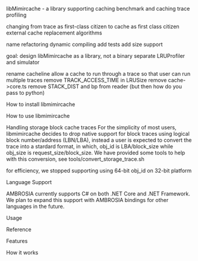 libMimircache - a library supporting caching benchmark and caching trace profiling 

changing from trace as first-class citizen to cache as first class citizen 
external cache replacement algorithms 

name refactoring
dynamic compiling
add tests
add size support


goal: design libMimircache as a library, not a binary
separate LRUProfiler and simulator

rename cacheline
allow a cache to run through a trace so that user can run multiple traces
remove TRACK_ACCESS_TIME in LRUSize
remove cache->core.ts
remove STACK_DIST and bp from reader (but then how do you pass to python)


How to install libmimircache



How to use libmimircache


Handling storage block cache traces
For the simplicity of most users, libmimircache decides to drop native support for block traces using logical block number/address (LBN/LBA), instead a user is expected to convert the trace into a stardard format,
in which, obj_id is LBA/block_size while obj_size is request_size/block_size. We have provided some tools to help with this conversion, see tools/convert_storage_trace.sh

for efficiency, we stopped supporting using 64-bit obj_id on 32-bit platform 





Language Support

AMBROSIA currently supports C# on both .NET Core and .NET Framework. We plan to expand this support with AMBROSIA bindings for other languages in the future.

Usage


Reference

Features


How it works


